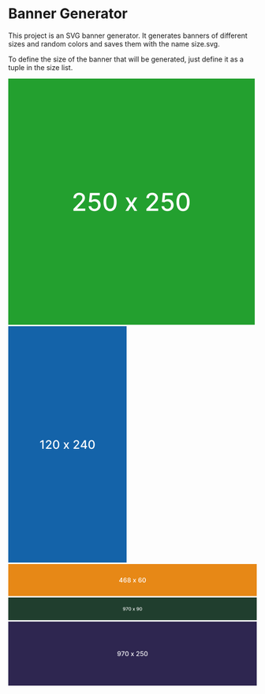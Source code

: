 # Banner Generator

This project is an SVG banner generator. It generates banners of different sizes and random colors and saves them with the name size.svg.

To define the size of the banner that will be generated, just define it as a tuple in the size list.

![250x250.svg](./img/250x250.svg)
![250x250.svg](./img/120x240.svg)
![250x250.svg](./img/468x60.svg)
![250x250.svg](./img/970x90.svg)
![250x250.svg](./img/970x250.svg)